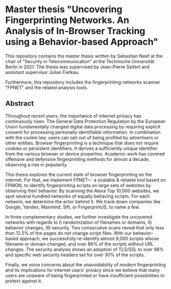 Master thesis "Uncovering Fingerprinting Networks. An Analysis of In-Browser Tracking using a Behavior-based Approach"
==========================================================================

This repository contains the master thesis written by Sebastian Neef at the chair of "Security in Telecommunication" at the Technische Universität Berlin in 2021. The thesis was supervised by Jean-Pierre Seifert and assistant supervisor Julian Fietkau.

Furthermore, this repository includes the fingerprinting networks scanner "FPNET" and the related analysis tools.

## Abstract

Throughout recent years, the importance of internet-privacy has continuously risen. The General Data Protection Regulation by the European Union fundamentally changed digital data processing by requiring explicit consent for processing personally identifiable information. In combination with the cookie law, users can opt-out of being profiled by advertisers or other entities. Browser fingerprinting is a technique that does not require cookies or persistent identifiers. It derives a sufficiently unique identifier from the various browser or device properties. Academic work has covered offensive and defensive fingerprinting methods for almost a decade, observing a rise in popularity. 


This thesis explores the current state of browser fingerprinting on the internet. For that, we implement FPNET~- a scalable & reliable tool based on FPMON, to identify fingerprinting scripts on large sets of websites by observing their behavior. By scanning the Alexa Top 10,000 websites, we spot several hundred networks of equally behaving scripts. For each network, we determine the actor behind it. We track down companies like Google, Yandex, Maxmind, Sift, or FingerprintJS, to name a few. 

In three complementary studies, we further investigate the uncovered networks with regards to I) randomization of filenames or domains, II) behavior changes, III) security. Two consecutive scans reveal that only less than 12.5% of the pages do not change script files. With our behavior-based approach, we successfully re-identify almost 9,000 scripts whose filename or domain changed, and over 86% of the scripts without URL changes. The security analysis shows an adoption of TLS/SSL to over 98% and specific web security headers set for over 30% of the scripts.

Finally, we voice concerns about the unavoidability of modern fingerprinting and its implications for internet users' privacy since we believe that many users are unaware of being fingerprinted or have insufficient possibilities to protect against it.